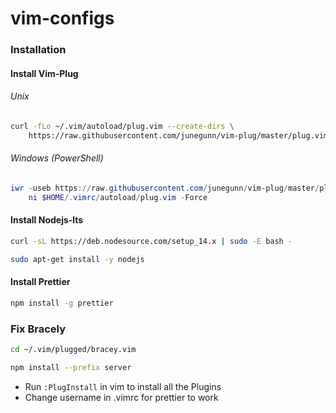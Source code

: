# vim-configs

### Installation

#### Install Vim-Plug

###### Unix

```sh
curl -fLo ~/.vim/autoload/plug.vim --create-dirs \
    https://raw.githubusercontent.com/junegunn/vim-plug/master/plug.vim
```
###### Windows (PowerShell)

```powershell
iwr -useb https://raw.githubusercontent.com/junegunn/vim-plug/master/plug.vim |`
    ni $HOME/.vimrc/autoload/plug.vim -Force
```
#### Install Nodejs-lts

```sh
curl -sL https://deb.nodesource.com/setup_14.x | sudo -E bash -
```
```sh
sudo apt-get install -y nodejs
```
#### Install Prettier
```sh
npm install -g prettier
```
### Fix Bracely
```sh
cd ~/.vim/plugged/bracey.vim
```

```sh
npm install --prefix server
```

- Run `:PlugInstall` in vim to install all the Plugins
- Change username in .vimrc for prettier to work
